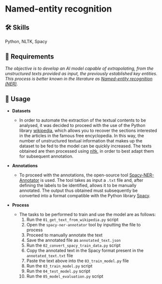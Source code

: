 # Named-entity recognition

## 🛠 Skills
Python, NLTK, Spacy

## 📝 Requirements
*The objective is to develop an AI model capable of extrapolating, from the unstructured texts provided as input, the previously established key entities. This process is better known in the literature as [Named-entity recognition (NER)](https://en.wikipedia.org/wiki/Named-entityrecognition).*

## 🔧 Usage
- **Datasets**
	- In order to automate the extraction of the textual contents to be analysed, it was decided to proceed with the use of the Python library [wikipedia](https://pypi.org/project/wikipedia/), which allows you to recover the sections interested in the articles in the famous free encyclopedia. In this way, the number of unstructured textual information that makes up the dataset to be fed to the model can be quickly increased. The texts obtained are then processed using [nltk](https://www.nltk.org/), in order to best adapt them for subsequent annotation.

- **Annotations**
	- To proceed with the annotations, the open-source tool [Spacy-NER-Annotator](https://github.com/ManivannanMurugavel/spacy-ner-annotator) is used. The tool takes as input a `.txt` file and, after defining the labels to be identified, allows it to be manually annotated. The output thus obtained must subsequently be converted into a format compatible with the Python library [Spacy](https://spacy.io/).

- **Process**
	- The tasks to be performed to train and use the model are as follows:
		1. Run the `01_get_text_from_wikipedia.py` script
		2. Open the `spacy-ner-annotator` tool by inputting the file to process
		3. Proceed to manually annotate the text
		4. Save the annotated file as `annotated_text.json`
		5. Run the `02_convert_spacy_train_data.py` script
		6. Copy the annotated text in the Spacy format present in the `annotated_text.txt` file
		7. Paste the text above into the `03_train_model.py` file
		8. Run the `03_train_model.py` script
		9. Run the `04_test_model.py` script
		10. Run the `05_model_evaluation.py` script